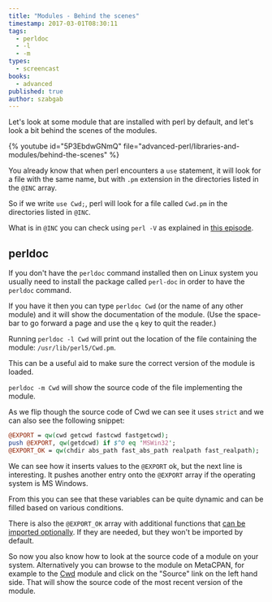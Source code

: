```yaml
---
title: "Modules - Behind the scenes"
timestamp: 2017-03-01T08:30:11
tags:
  - perldoc
  - -l
  - -m
types:
  - screencast
books:
  - advanced
published: true
author: szabgab
---
```



Let's look at some module that are installed with perl by default, and let's look a bit behind
the scenes of the modules.


{% youtube id="5P3EbdwGNmQ" file="advanced-perl/libraries-and-modules/behind-the-scenes" %}

You already know that when perl encounters a `use` statement, it will look for a file with the same
name, but with `.pm` extension in the directories listed in the `@INC` array.

So if we write `use Cwd;`, perl will look for a file called `Cwd.pm` in
the directories listed in `@INC`.

What is in `@INC` you can check using `perl -V` as explained in [this episode](/require-at-inc).

## perldoc

If you don't have the `perldoc` command installed then on Linux system you usually need to install the
package called `perl-doc` in order to have the `perldoc` command.

If you have it then you can type `perldoc Cwd` (or the name of any other module) and it will
show the documentation of the module. (Use the space-bar to go forward a page and use the `q` key to quit the reader.)

Running `perldoc -l Cwd` will print out the location of the file containing the module:  `/usr/lib/perl5/Cwd.pm`.

This can be a useful aid to make sure the correct version of the module is loaded.


`perldoc -m Cwd` will show the source code of the file implementing the module.

As we flip though the source code of Cwd we can see it uses `strict` and we can also
see the following snippet:

```perl
@EXPORT = qw(cwd getcwd fastcwd fastgetcwd);
push @EXPORT, qw(getdcwd) if $^O eq 'MSWin32';
@EXPORT_OK = qw(chdir abs_path fast_abs_path realpath fast_realpath);
```

We can see how it inserts values to the `@EXPORT` ok, but the next line
is interesting. It pushes another entry onto the `@EXPORT` array if the operating system is MS Windows.

From this you can see that these variables can be quite dynamic and can be filled based on various conditions.

There is also the `@EXPORT_OK` array with additional functions that [can be imported optionally](/on-demand-import).
If they are needed, but they won't be imported by default.

So now you also know how to look at the source code of a module on your system. Alternatively you can browse to the module on MetaCPAN,
for example to the  [Cwd](https://metacpan.org/pod/Cwd) module and click on the "Source" link on the left hand side.
That will show the source code of the most recent version of the module.

